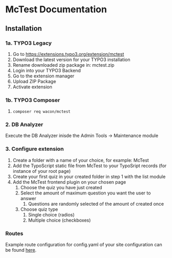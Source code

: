 # McTest Documentation
## Installation
### 1a. TYPO3 Legacy
  1. Go to https://extensions.typo3.org/extension/mctest
  2. Download the latest version for your TYPO3 installation
  3. Rename downloaded zip package in: mctest.zip
  4. Login into your TYPO3 Backend
  5. Go to the extension manager
  6. Upload ZIP Package
  7. Activate extension

### 1b. TYPO3 Composer
1. ``composer req wacon/mctest``

### 2. DB Analyzer
Execute the DB Analyzer inisde the Admin Tools -> Maintenance module

### 3. Configure extension
1. Create a folder with a name of your choice, for example: McTest
2. Add the TypoScript static file from McTest to your TypoSript records (for instance of your root page)
3. Create your first quiz in your created folder in step 1 with the list module
4. Add the McTest frontend plugin on your chosen page
   1. Choose the quiz you have just created
   2. Select the amount of maximum question you want the user to answer
      1. Questions are randomly selected of the amount of created once
   3. Choose quiz type
      1. Single choice (radios)
      2. Multiple choice (checkboxes)

### Routes
Example route configuration for config.yaml of your site configuration can be found [here](Routes.md).
